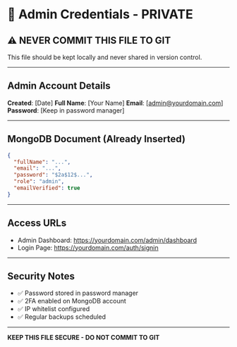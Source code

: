 # 🔐 Admin Credentials - PRIVATE

## ⚠️ NEVER COMMIT THIS FILE TO GIT

This file should be kept locally and never shared in version control.

---

## Admin Account Details

**Created**: [Date]
**Full Name**: [Your Name]
**Email**: [admin@yourdomain.com]
**Password**: [Keep in password manager]

---

## MongoDB Document (Already Inserted)

```json
{
  "fullName": "...",
  "email": "...",
  "password": "$2a$12$...",
  "role": "admin",
  "emailVerified": true
}
```

---

## Access URLs

- Admin Dashboard: https://yourdomain.com/admin/dashboard
- Login Page: https://yourdomain.com/auth/signin

---

## Security Notes

- ✅ Password stored in password manager
- ✅ 2FA enabled on MongoDB account
- ✅ IP whitelist configured
- ✅ Regular backups scheduled

---

**KEEP THIS FILE SECURE - DO NOT COMMIT TO GIT**
